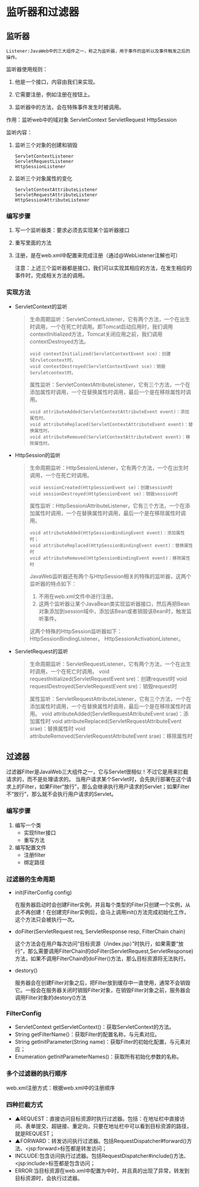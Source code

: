 # 监听器和过滤器

## 监听器

`Listener:JavaWeb中的三大组件之一，称之为监听器，用于事件的监听以及事件触发之后的操作。`

监听器使用规则：

1. 他是一个接口，内容由我们来实现。

2. 它需要注册，例如注册在按钮上。
3. 监听器中的方法，会在特殊事件发生时被调用。		

作用：监听web中的域对象 ServletContext ServletRequest HttpSession

监听内容：

1. 监听三个对象的创建和销毁
   ```
   ServletContextListener
   ServletRequestListener
   HttpSessionListener
   ```
2. 监听三个对象属性的变化

   ```
   ServletContextAttributeListener
   ServletRequestAttributeListener
   HttpSessionAttributeListener
   ```

### 编写步骤

1. 写一个监听器类：要求必须去实现某个监听器接口

2. 重写里面的方法

3. 注册，是在web.xml中配置来完成注册（通过@WebListener注解也可）

   注意：上述三个监听器都是接口，我们可以实现其相应的方法，在发生相应的事件时，完成相关方法的调用。

### 实现方法

- ServletContext的监听

  > 生命周期监听：ServletContextListener，它有两个方法，一个在出生时调用，一个在死亡时调用。即Tomcat启动应用时，我们调用contextInitialized方法，Tomcat关闭应用之前，我们调用contextDestroyed方法。
  >
  > 	void contextInitialized(ServletContextEvent sce)：创建SErvletcontext时。
  > 	void contextDestroyed(ServletContextEvent sce)：销毁Servletcontext时。
  >
  > 属性监听：ServletContextAttributeListener，它有三个方法，一个在添加属性时调用，一个在替换属性时调用，最后一个是在移除属性时调用。
  >
  > ```
  > void attributeAdded(ServletContextAttributeEvent event)：添加属性时。
  > void attributeReplaced(ServletContextAttributeEvent event)：替换属性时。
  > void attributeRemoved(ServletContextAttributeEvent event)：移除属性时。
  > ```

- HttpSession的监听

  > 生命周期监听：HttpSessionListener，它有两个方法，一个在出生时调用，一个在死亡时调用。
  >
  > ```
  > void sessionCreated(HttpSessionEvent se)：创建session时
  > void sessionDestroyed(HttpSessionEvent se)：销毁session时
  > ```
  >
  > 属性监听：HttpSessioniAttributeListener，它有三个方法，一个在添加属性时调用，一个在替换属性时调用，最后一个是在移除属性时调用。
  >
  > 	void attributeAdded(HttpSessionBindingEvent event)：添加属性时；
  > 	void attributeReplaced(HttpSessionBindingEvent event)：替换属性时
  > 	void attributeRemoved(HttpSessionBindingEvent event)：移除属性时
  > JavaWeb监听器还有两个与HttpSession相关的特殊的监听器，这两个监听器的特点如下：
  >
  > 1. 不用在web.xml文件中进行注册。
  > 2. 这两个监听器让某个JavaBean类实现监听器接口，然后再把Bean对象添加到session域中，添加该Bean或者销毁该Bean时，触发监听事件。
  >
  > 这两个特殊的HttpSession监听器如下：
  > 				HttpSessionBindingListener。
  > 				HttpSessionActivationListener。
  >
  > 

- ServletRequest的监听

  > 生命周期监听：ServletRequestListener，它有两个方法，一个在出生时调用，一个在死亡时调用。
  > 						void requestInitialized(ServletRequestEvent sre)：创建request时
  > 						void requestDestroyed(ServletRequestEvent sre)：销毁request时
  >
  > 属性监听：ServletRequestAttributeListener，它有三个方法，一个在添加属性时调用，一个在替换属性时调用，最后一个是在移除属性时调用。
  > 						void attributeAdded(ServletRequestAttributeEvent srae)：添加属性时
  > 						void attributeReplaced(ServletRequestAttributeEvent srae)：替换属性时
  > 						void attributeRemoved(ServletRequestAttributeEvent srae)：移除属性时

## 过滤器

过滤器Filter是JavaWeb三大组件之一，它与Servlet很相似！不过它是用来拦截请求的，而不是处理请求的。
当用户请求某个Servlet时，会先执行部署在这个请求上的Filter，如果Filter“放行”，那么会继承执行用户请求的Servlet；如果Filter不“放行”，那么就不会执行用户请求的Servlet。

### 编写步骤

1. 编写一个类
   - 实现filter接口
   - 重写方法
2. 编写配置文件
   - 注册filter
   - 绑定路径

### 过滤器的生命周期

- init(FilterConfig config)

  在服务器启动时会创建Filter实例，并且每个类型的Filter只创建一个实例，从此不再创建！在创建完Filter实例后，会马上调用init()方法完成初始化工作，这个方法只会被执行一次。

- doFilter(ServletRequest req, ServletResponse resp, FilterChain chain)

  这个方法会在用户每次访问“目标资源（<url-pattern>/index.jsp</url-pattern>）”时执行，如果需要“放行”，那么需要调用FilterChain的doFilter(ServletRequest,ServletResponse)方法，如果不调用FilterChain的doFilter()方法，那么目标资源将无法执行。

- destory()

  服务器会在创建Filter对象之后，把Filter放到缓存中一直使用，通常不会销毁它。一般会在服务器关闭时销毁Filter对象，在销毁Filter对象之前，服务器会调用Filter对象的destory()方法

### FilterConfig

- ServletContext getServletContext()：获取ServletContext的方法。
- String getFilterName()：获取Filter的配置名称，与<filter-name>元素对应。
- String getInitParameter(String name)：获取Filter的初始化配置，与<init-param>元素对应；
- Enumeration getInitParameterNames()：获取所有初始化参数的名称。

### 多个过滤器的执行顺序

web.xml注册方式：根据web.xml中的注册顺序

### 四种拦截方式

- ▲REQUEST：直接访问目标资源时执行过滤器。包括：在地址栏中直接访问、表单提交、超链接、重定向，只要在地址栏中可以看到目标资源的路径，就是REQUEST；
- ▲FORWARD：转发访问执行过滤器。包括RequestDispatcher#forward()方法、&lt;jsp:forward>标签都是转发访问；
- INCLUDE:包含访问执行过滤器。包括RequestDispatcher#include()方法、&lt;jsp:include>标签都是包含访问；
- ERROR:当目标资源在web.xml中配置为<error-page>中时，并且真的出现了异常，转发到目标资源时，会执行过滤器。